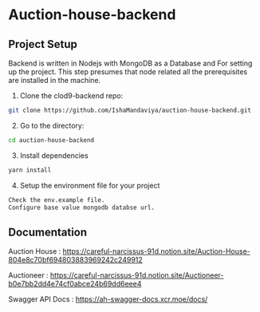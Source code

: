 # Auction-house-backend

## Project Setup
Backend is written in Nodejs with MongoDB as a Database and For setting up the project.
This step presumes that node related all the prerequisites are installed in the machine.

1. Clone the clod9-backend repo:
```bash
git clone https://github.com/IshaMandaviya/auction-house-backend.git
```
  
2. Go to the directory:
```bash
cd auction-house-backend
 ```  
3. Install dependencies
```bash
yarn install
```
   
4. Setup the environment file for your project
```bash
Check the env.example file.
Configure base value mongodb databse url.
```
## Documentation
Auction House : https://careful-narcissus-91d.notion.site/Auction-House-804e8c70bf694803883969242c249912

Auctioneer : https://careful-narcissus-91d.notion.site/Auctioneer-b0e7bb2dd4e74cf0abce24b69dd6eee4

Swagger API Docs : https://ah-swagger-docs.xcr.moe/docs/

     
